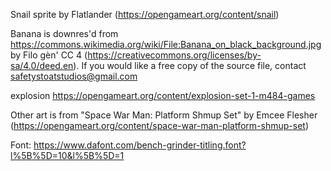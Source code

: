 Snail sprite by Flatlander (https://opengameart.org/content/snail)

Banana is downres'd from https://commons.wikimedia.org/wiki/File:Banana_on_black_background.jpg by Filo gèn' CC 4 (https://creativecommons.org/licenses/by-sa/4.0/deed.en). If you would like a free copy of the source file, contact safetystoatstudios@gmail.com

explosion https://opengameart.org/content/explosion-set-1-m484-games

Other art is from "Space War Man: Platform Shmup Set" by Emcee Flesher (https://opengameart.org/content/space-war-man-platform-shmup-set)

Font: https://www.dafont.com/bench-grinder-titling.font?l%5B%5D=10&l%5B%5D=1

